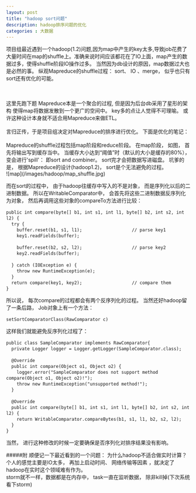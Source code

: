 ```yaml
---
layout: post
title: "hadoop sort问题"
description: hadoop排序问题的优化
categories : 大数据
---
```

项目组最近遇到一个hadoop(1.2)问题,因为map中产生的key太多,导致job花费了大量时间在map的shuffle上。准确来说时间应该都花在了IO上面，map产生的数据过多，使得shuffle阶段IO操作过多。 当然因为db设计的原因，map数据过大也是必然的事。  纵观Mapreduce的shuffle过程： sort、 IO 、merge， 似乎也只有sort还有优化的可能。
<!-- more -->
<br />
<br />
这里先跑下题 Mapreduce本是一个聚合的过程, 但是因为后台db采用了星形的架构 使得map将数据发散到一个更广的空间中。 key多的点让人觉得不可理喻。 或许这种设计本身就不适合用Mapreduce来做ETL。
<br />
<br />
言归正传，于是项目组决定对Mapreduce的排序进行优化。 下面是优化的笔记：
<br />
<br />
Mapreduce的shuffle过程包括map阶段和reduce阶段。   在map阶段， 如图， 首先将输出写到缓存当中。 当缓存大小达到“阈值”时（默认的大小是缓存的80%），  变会进行'spill'： 即sort and combiner。  sort完才会把数据写进磁盘。  坑爹的是，  根据Mapreduce的设计(hadoop1.2)， sort是个无法避免的过程。
<br />
![map](/images/hadoop/map_shuffle.jpg)

而在sort的过程中， 由于hadoop往缓存中写入的不是对象， 而是序列化以后的二进制数据。 所以在WritableComparator中， 会首先将这些二进制数据反序列化为对象， 然后再调用这些对象的compareTo方法进行比较：
<pre><code>public int compare(byte[] b1, int s1, int l1, byte[] b2, int s2, int l2) {
  try {
    buffer.reset(b1, s1, l1);                   // parse key1
    key1.readFields(buffer);
  
    buffer.reset(b2, s2, l2);                   // parse key2
    key2.readFields(buffer);
  
  } catch (IOException e) {
    throw new RuntimeException(e);
  }
  return compare(key1, key2);                   // compare them
}
</code></pre>

所以说， 每次compare的过程都会有两个反序列化的过程。 当然还好hadoop留了一条后路， Job对象上有一个方法：
<pre><code>setSortComparatorClass(RawComparator c)
</code></pre>
这样我们就能避免反序列化过程了：
<pre><code>public class SampleComparator implements RawComparator{
  private Logger logger = Logger.getLogger(SampleComparator.class);

  @Override
  public int compare(Object o1, Object o2) {
    logger.error("SampleComparator does not support method compare(Object o1, Object o2)!");
    throw new RuntimeException("unsupported method!");
  }

  @Override
  public int compare(byte[] b1, int s1, int l1, byte[] b2, int s2, int l2) {
    return WritableComparator.compareBytes(b1, s1, l1, b2, s2, l2);
  }
}
</code></pre>

当然， 进行这种修改的时候一定要确保是否序列化对排序结果没有影响。

#####附
顺便记一下最近看到的一个问题：
 为什么hadoop不适合做实时计算？ 个人的感觉主要是IO太多， 再加上启动时间、 网络传输等因素 ，就决定了hadoop在实时这个领域难有作为。 
<br />storm就不一样，数据都是在内存中， task一直在监听数据， 除非kill掉(下次系统看下storm)